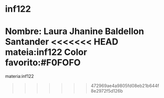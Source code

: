 # inf122
Nombre: Laura Jhanine Baldellon Santander
<<<<<<< HEAD
mateia:inf122
Color favorito:#F0FOFO
=======
materia:inf122
>>>>>>> 472969ae4a9805fd08eb21b644f8e2972f5d126b
